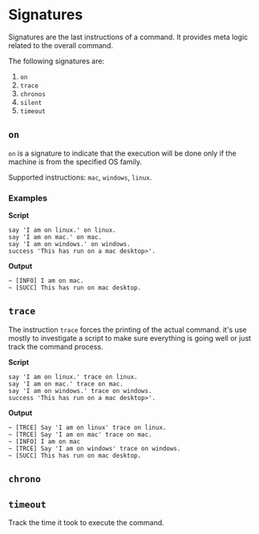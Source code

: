 # Signatures

Signatures are the last instructions of a command. It provides meta logic related to the overall command.

The following signatures are:

1. `on`
2. `trace`
3. `chronos`
4. `silent`
5. `timeout`

## `on`

`on` is a signature to indicate that the execution will be done only if the machine is from the specified OS family.

Supported instructions: `mac`, `windows`, `linux`.

### Examples

**Script**

```sky
say 'I am on linux.' on linux.
say 'I am on mac.' on mac.
say 'I am on windows.' on windows.
success 'This has run on a mac desktop>'.
```

**Output**

```
~ [INFO] I am on mac.
~ [SUCC] This has run on mac desktop.
```

## `trace`

The instruction `trace` forces the printing of the actual command. it's use mostly to investigate a script to make sure everything is going well or just track the command process.

**Script**

```sky
say 'I am on linux.' trace on linux.
say 'I am on mac.' trace on mac.
say 'I am on windows.' trace on windows.
success 'This has run on a mac desktop>'.
```

**Output**

```
~ [TRCE] Say 'I am on linux' trace on linux.
~ [TRCE] Say 'I am on mac' trace on mac.
~ [INFO] I am on mac
~ [TRCE] Say 'I am on windows' trace on windows.
~ [SUCC] This has run on mac desktop.
```

## `chrono`

## `timeout`

Track the time it took to execute the command.

```

```
